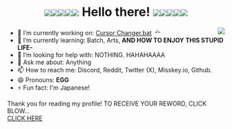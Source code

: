 <div align="center">
<!-- HEY WAIT NO NO NO NO NO NO DON'T LOOK AT THIS PLEASE I'M BEGGING YOU PLEASE PLEASE PLEASE 😭😭😭-->
  
# <img src="https://github.com/tamago1908/Cursor-Changer.bat/assets/134849551/45b1830c-344f-42e6-afc1-d9be438ebf8b" width="35px"><img src="https://github.com/tamago1908/Cursor-Changer.bat/assets/134849551/45b1830c-344f-42e6-afc1-d9be438ebf8b" width="35px"><img src="https://github.com/tamago1908/Cursor-Changer.bat/assets/134849551/45b1830c-344f-42e6-afc1-d9be438ebf8b" width="35px"><img src="https://github.com/tamago1908/Cursor-Changer.bat/assets/134849551/45b1830c-344f-42e6-afc1-d9be438ebf8b" width="35px"><img src="https://github.com/tamago1908/Cursor-Changer.bat/assets/134849551/45b1830c-344f-42e6-afc1-d9be438ebf8b" width="35px"> Hello there! <img src="https://github.com/tamago1908/Cursor-Changer.bat/assets/134849551/45b1830c-344f-42e6-afc1-d9be438ebf8b" width="35px"><img src="https://github.com/tamago1908/Cursor-Changer.bat/assets/134849551/45b1830c-344f-42e6-afc1-d9be438ebf8b" width="35px"><img src="https://github.com/tamago1908/Cursor-Changer.bat/assets/134849551/45b1830c-344f-42e6-afc1-d9be438ebf8b" width="35px"><img src="https://github.com/tamago1908/Cursor-Changer.bat/assets/134849551/45b1830c-344f-42e6-afc1-d9be438ebf8b" width="35px"><img src="https://github.com/tamago1908/Cursor-Changer.bat/assets/134849551/45b1830c-344f-42e6-afc1-d9be438ebf8b" width="35px">
</div>

<img align="right" src="https://github-readme-stats.vercel.app/api/top-langs/?username=tamago1908&layout=compact&count_private=true&langs_count=8&hide_border=true&theme=dark">

- 🔭 I’m currently working on: [Cursor Changer.bat](https://github.com/tamago1908/Cursor-Changer.bat) <img src="https://github.com/tamago1908/Cursor-Changer.bat/blob/main/resource/Cursor_Changer_logo_placeholder.png?raw=true" width="18px">  
- 🌱 I’m currently learning: Batch, Arts, **AND HOW TO ENJOY THIS STUPID LIFE-**
- 🤔 I’m looking for help with: NOTHING. HAHAHAAAA
- 💬 Ask me about: Anything
- 📫 How to reach me: Discord, Reddit, Twitter (X), Misskey.io, Github.
- 😄 Pronouns: **EGG**
- ⚡ Fun fact: I'm Japanese! 

Thank you for reading my profile! TO RECEIVE YOUR REWORD, CLICK BLOW...  
[CLICK HERE](https://www.youtube.com/watch?v=dQw4w9WgXcQ)  
<!-- I LOVE RICKROLLING PEOPLE 😈-->
